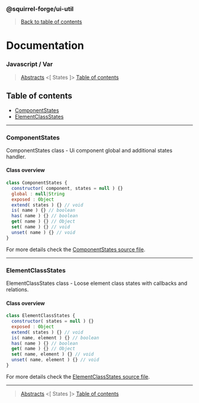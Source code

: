### @squirrel-forge/ui-util
> [Back to table of contents](../README.md)

# Documentation
### Javascript / Var
> [Abstracts](Abstracts.md) <[ States ]> [Table of contents](../README.md)

## Table of contents
 - [ComponentStates](#ComponentStates)
 - [ElementClassStates](#ElementClassStates)

---

### ComponentStates
ComponentStates class - Ui component global and additional states handler.

#### Class overview
```javascript
class ComponentStates {
  constructor( component, states = null ) {}
  global : null|String
  exposed : Object
  extend( states ) {} // void
  is( name ) {} // boolean
  has( name ) {} // boolean
  get( name ) {} // Object
  set( name ) {} // void
  unset( name ) {} // void
}
```
For more details check the [ComponentStates source file](../../src/es6/States/ComponentStates.js).

---

### ElementClassStates
ElementClassStates class - Loose element class states with callbacks and relations.

#### Class overview
```javascript
class ElementClassStates {
  constructor( states = null ) {}
  exposed : Object
  extend( states ) {} // void
  is( name, element ) {} // boolean
  has( name ) {} // boolean
  get( name ) {} // Object
  set( name, element ) {} // void
  unset( name, element ) {} // void
}
```
For more details check the [ElementClassStates source file](../../src/es6/States/ElementClassStates.js).

---

> [Abstracts](Abstracts.md) <[ States ]> [Table of contents](../README.md)
